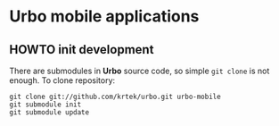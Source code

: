# Urbo mobile applications
## HOWTO init development
There are submodules in **Urbo** source code, so simple `git clone` is not enough.
To clone repository:

	git clone git://github.com/krtek/urbo.git urbo-mobile
	git submodule init
	git submodule update